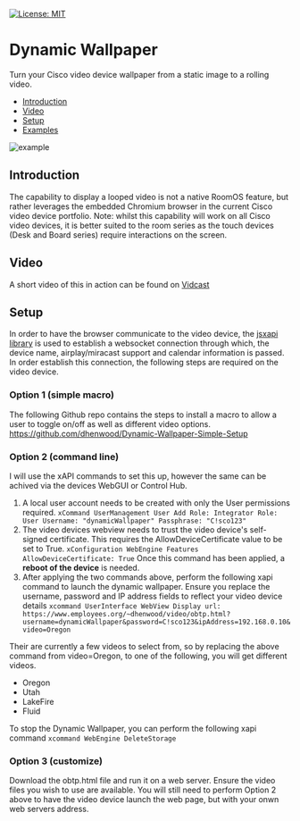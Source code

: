 [![License: MIT](https://img.shields.io/badge/License-MIT-yellow.svg)](https://opensource.org/licenses/MIT)

# Dynamic Wallpaper
Turn your Cisco video device wallpaper from a static image to a rolling video. 

* [Introduction](https://github.com/dhenwood/Dynamic-Wallpaper#introduction)
* [Video](https://github.com/dhenwood/Dynamic-Wallpaper#video)
* [Setup](https://github.com/dhenwood/Dynamic-Wallpaper#setup)
* [Examples](https://github.com/dhenwood/Dynamic-Wallpaper#examples)

![example](https://github.com/dhenwood/Dynamic-Wallpaper/blob/main/DynamicWallpaperExample.gif)

## Introduction
The capability to display a looped video is not a native RoomOS feature, but rather leverages the embedded Chromium browser in the current Cisco video device portfolio. Note: whilst this capability will work on all Cisco video devices, it is better suited to the room series as the touch devices (Desk and Board series) require interactions on the screen.

## Video
A short video of this in action can be found on [Vidcast](https://app.vidcast.io/share/23e1360f-2ef6-4fc5-a89c-9f4b5514f3e3)

## Setup
In order to have the browser communicate to the video device, the [jsxapi library](https://github.com/cisco-ce/jsxapi) is used to establish a websocket connection through which, the device name, airplay/miracast support and calendar information is passed. In order establish this connection, the following steps are required on the video device. 

### Option 1 (simple macro)
The following Github repo contains the steps to install a macro to allow a user to toggle on/off as well as different video options. https://github.com/dhenwood/Dynamic-Wallpaper-Simple-Setup

### Option 2 (command line)
I will use the xAPI commands to set this up, however the same can be achived via the devices WebGUI or Control Hub.
1. A local user account needs to be created with only the User permissions required. ```xCommand UserManagement User Add Role: Integrator Role: User Username: "dynamicWallpaper" Passphrase: "C!sco123"```
2. The video devices webview needs to trust the video device's self-signed certificate. This requires the AllowDeviceCertificate value to be set to True. ```xConfiguration WebEngine Features AllowDeviceCertificate: True``` Once this command has been applied, a **reboot of the device** is needed.
3. After applying the two commands above, perform the following xapi command to launch the dynamic wallpaper. Ensure you replace the username, password and IP address fields to reflect your video device details ```xcommand UserInterface WebView Display url: https://www.employees.org/~dhenwood/video/obtp.html?username=dynamicWallpaper&password=C!sco123&ipAddress=192.168.0.10&video=Oregon```

Their are currently a few videos to select from, so by replacing the above command from video=Oregon, to one of the following, you will get different videos.
* Oregon
* Utah
* LakeFire
* Fluid

To stop the Dynamic Wallpaper, you can perform the following xapi command ```xcommand WebEngine DeleteStorage ```

### Option 3 (customize)
Download the obtp.html file and run it on a web server. Ensure the video files you wish to use are available. You will still need to perform Option 2 above to have the video device launch the web page, but with your onwn web servers address.
